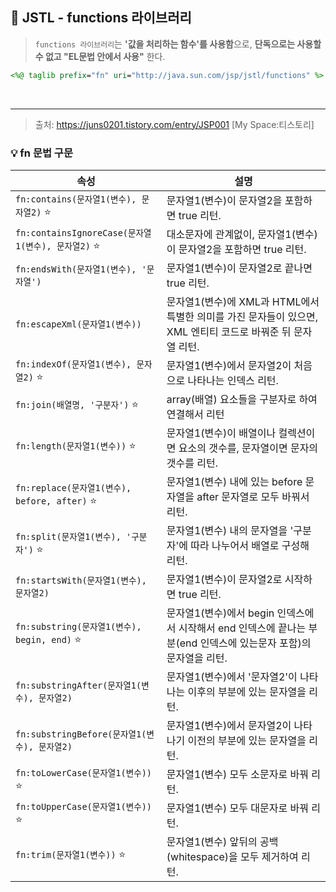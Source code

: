 ## 🧐 JSTL - functions 라이브러리
> `functions 라이브러리`는 **'값을 처리하는 함수'를 사용함**으로, **단독으로는 사용할 수 없고 "EL문법 안에서 사용"** 한다.
```jsp
<%@ taglib prefix="fn" uri="http://java.sun.com/jsp/jstl/functions" %>
```
<br>
<hr>

>  출처: https://juns0201.tistory.com/entry/JSP001 [My Space:티스토리]

### 💡 fn 문법 구문

|속성|설명|
|---|---|
| `fn:contains(문자열1(변수), 문자열2)` ⭐ | 문자열1(변수)이 문자열2을 포함하면 true 리턴. |
| `fn:containsIgnoreCase(문자열1(변수), 문자열2)` ⭐ | 대소문자에 관계없이, 문자열1(변수)이 문자열2을 포함하면 true 리턴. |
| `fn:endsWith(문자열1(변수), '문자열')` | 문자열1(변수)이 문자열2로 끝나면 true 리턴. |
| `fn:escapeXml(문자열1(변수))` | 문자열1(변수)에 XML과 HTML에서 특별한 의미를 가진 문자들이 있으면, XML 엔티티 코드로 바꿔준 뒤 문자열 리턴. |
| `fn:indexOf(문자열1(변수), 문자열2)` ⭐ | 문자열1(변수)에서 문자열2이 처음으로 나타나는 인덱스 리턴. |
| `fn:join(배열명, '구분자')` ⭐ |  array(배열) 요소들을 구분자로 하여 연결해서 리턴|
| `fn:length(문자열1(변수))` ⭐ | 문자열1(변수)이 배열이나 컬렉션이면 요소의 갯수를, 문자열이면 문자의 갯수를 리턴. |
| `fn:replace(문자열1(변수), before, after)` ⭐ | 문자열1(변수) 내에 있는 before 문자열을 after 문자열로 모두 바꿔서 리턴. |
| `fn:split(문자열1(변수), '구분자')` ⭐ | 문자열1(변수) 내의 문자열을 '구분자'에 따라 나누어서 배열로 구성해 리턴. |
| `fn:startsWith(문자열1(변수), 문자열2)` | 문자열1(변수)이 문자열2로 시작하면 true 리턴. |
| `fn:substring(문자열1(변수), begin, end)` ⭐ | 문자열1(변수)에서 begin 인덱스에서 시작해서 end 인덱스에 끝나는 부분(end 인덱스에 있는문자 포함)의 문자열을 리턴. |
| `fn:substringAfter(문자열1(변수), 문자열2)` | 문자열1(변수)에서 '문자열2'이 나타나는 이후의 부분에 있는 문자열을 리턴. |
| `fn:substringBefore(문자열1(변수), 문자열2)` | 문자열1(변수)에서 문자열2이 나타나기 이전의 부분에 있는 문자열을 리턴. |
| `fn:toLowerCase(문자열1(변수))` ⭐| 문자열1(변수) 모두 소문자로 바꿔 리턴. |
| `fn:toUpperCase(문자열1(변수))` ⭐| 문자열1(변수) 모두 대문자로 바꿔 리턴. |
| `fn:trim(문자열1(변수))` ⭐|문자열1(변수) 앞뒤의 공백(whitespace)을 모두 제거하여 리턴.|

